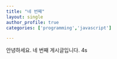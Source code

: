 ```yaml
---
title: "네 번째"
layout: single
author_profile: true
categories: ['programming','javascript']

---
```

안녕하세요. 네 번째 게시글입니다. 4s

